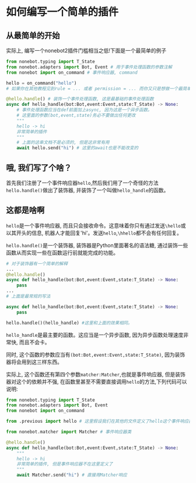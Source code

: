 # 如何编写一个简单的插件

## 从最简单的开始
实际上, 编写一个nonebot2插件门槛相当之低!下面是一个最简单的例子

```python
from nonebot.typing import T_State
from nonebot.adapters import Bot, Event # 用于事件处理函数的参数注解
from nonebot import on_command # 事件响应器, command

hello = on_command("hello") 
# 如果你在其他教程见到rule = ... 或者 permission = ... 而你又只是想做一个最简单的插件练手,那么它们就是不必要的,请无视之,后面会做出阐述。

@hello.handle() # 装饰一个事件处理函数, 这是最基础的事件处理函数
async def hello_handle(bot:Bot,event:Event,state:T_State) -> None: 
    # 事件处理函数应当在def前面加上async, 因为这是一个异步函数。
    # 这里面的参数(bot,event,state)务必不要做出任何更改
    """
    hello -> hi
    非常简单的插件
    """
    # 上面的这串文档不是必须的, 但是这非常有用
    await hello.send("hi") # 这里的await也是不能改变的

```

## 哦, 我们写了个啥？
首先我们注册了一个事件响应器`hello`,然后我们用了一个奇怪的方法`hello.handle()`做出了装饰器, 并装饰了一个叫做`hello_handle`的函数。

## 这都是啥啊

`hello`是一个事件响应器, 而且只会接收命令。这意味着你只有通过发送`\hello`或以其开头的信息, 机器人才能回复'hi'。发送`hello`,`\hhello`都不会有任何回复。

`hello.handle()`是一个装饰器, 装饰器是Python里面著名的语法糖, 通过装饰一些函数从而实现一些在函数运行前就能完成的功能。
```python
# 对于装饰器有一个简单的解释
...
@hello.handle()
async def hello_handle(bot:Bot,event:Event,state:T_State) -> None: 
    pass
...
# 上面是最常规的写法

async def hello_handle(bot:Bot,event:Event,state:T_State) -> None: 
    pass

hello.handle()(hello_handle) #这里和上面的效果相同。


```

`hello_handle`是最主要的函数。这应当是一个异步函数, 因为异步函数处理速度非常快, 而且不会卡。

同时, 这个函数的参数应当有`(bot:Bot,event:Event,state:T_State)`, 因为装饰器将会用到这三样东西。

实际上, 这个函数还有第四个参数`matcher:Matcher`,也就是事件响应器, 但是装饰器对这个的依赖并不强, 在函数里甚至不需要直接调用`hello`的方法,下列代码可以说明:
```python
from nonebot.typing import T_State
from nonebot.adapters import Bot, Event 
from nonebot import on_command

from .previous import hello # 这里假设我们在其他的文件定义了hello这个事件响应器

from nonebot.matcher import Matcher # 事件响应器类

@hello.handle()
async def hello_handle(bot:Bot,event:Event,state:T_State) -> None: 
    """
    hello -> hi
    非常简单的插件, 但是事件响应器不在这里定义了
    """
    await Matcher.send("hi") # 直接用Matcher响应

```




